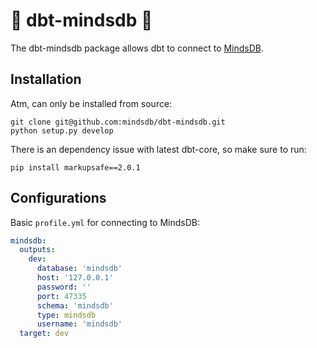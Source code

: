 # 🚧 dbt-mindsdb 🚧

The dbt-mindsdb package allows dbt to connect to [MindsDB](https://github.com/mindsdb/mindsdb).


## Installation

Atm, can only be installed from source:

```
git clone git@github.com:mindsdb/dbt-mindsdb.git
python setup.py develop
```

There is an dependency issue with latest dbt-core, so make sure to run:

```
pip install markupsafe==2.0.1
```

## Configurations

Basic `profile.yml` for connecting to MindsDB:

```yml
mindsdb:
  outputs:
    dev:
      database: 'mindsdb'
      host: '127.0.0.1'
      password: ''
      port: 47335
      schema: 'mindsdb'
      type: mindsdb
      username: 'mindsdb'
  target: dev

```

